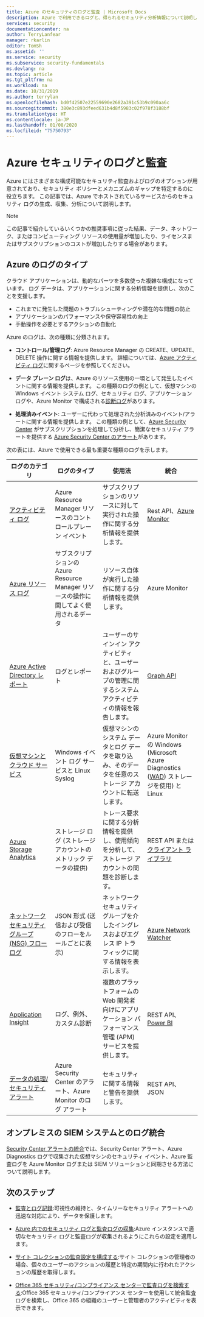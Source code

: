 ```yaml
---
title: Azure のセキュリティのログと監査 | Microsoft Docs
description: Azure で利用できるログと、得られるセキュリティ分析情報について説明します。
services: security
documentationcenter: na
author: TerryLanfear
manager: rkarlin
editor: TomSh
ms.assetid: ''
ms.service: security
ms.subservice: security-fundamentals
ms.devlang: na
ms.topic: article
ms.tgt_pltfrm: na
ms.workload: na
ms.date: 10/31/2019
ms.author: terrylan
ms.openlocfilehash: bd0f42507e22559690e2682a391c53b9c090aa6c
ms.sourcegitcommit: 380e3c893dfeed631b4d8f5983c02f978f3188bf
ms.translationtype: HT
ms.contentlocale: ja-JP
ms.lasthandoff: 01/08/2020
ms.locfileid: "75750793"
---
```

# <a name="azure-security-logging-and-auditing"></a>Azure セキュリティのログと監査

Azure にはさまざまな構成可能なセキュリティ監査およびログのオプションが用意されており、セキュリティ ポリシーとメカニズムのギャップを特定するのに役立ちます。 この記事では、Azure でホストされているサービスからのセキュリティ ログの生成、収集、分析について説明します。

> [!Note]
> この記事で紹介しているいくつかの推奨事項に従った結果、データ、ネットワーク、またはコンピューティング リソースの使用量が増加したり、ライセンスまたはサブスクリプションのコストが増加したりする場合があります。

## <a name="types-of-logs-in-azure"></a>Azure のログのタイプ

クラウド アプリケーションは、動的なパーツを多数使った複雑な構成になっています。 ログ データは、アプリケーションに関する分析情報を提供し、次のことを支援します。

- これまでに発生した問題のトラブルシューティングや潜在的な問題の防止
- アプリケーションのパフォーマンスや保守容易性の向上
- 手動操作を必要とするアクションの自動化

Azure のログは、次の種類に分類されます。
* **コントロール/管理ログ**: Azure Resource Manager の CREATE、UPDATE、DELETE 操作に関する情報を提供します。 詳細については、[Azure アクティビティ ログ](../../azure-monitor/platform/platform-logs-overview.md)に関するページを参照してください。

* **データ プレーン ログ**は、Azure のリソース使用の一環として発生したイベントに関する情報を提供します。 この種類のログの例として、仮想マシンの Windows イベント システム ログ、セキュリティ ログ、アプリケーション ログや、Azure Monitor で構成される[診断ログ](../../azure-monitor/platform/platform-logs-overview.md)があります。

* **処理済みイベント**: ユーザーに代わって処理された分析済みのイベント/アラートに関する情報を提供します。 この種類の例として、[Azure Security Center](../../security-center/security-center-intro.md) がサブスクリプションを処理して分析し、簡潔なセキュリティ アラートを提供する [Azure Security Center のアラート](../../security-center/security-center-managing-and-responding-alerts.md)があります。

次の表には、Azure で使用できる最も重要な種類のログを示します。

| ログのカテゴリ | ログのタイプ | 使用法 | 統合 |
| ------------ | -------- | ------ | ----------- |
|[アクティビティ ログ](../../azure-monitor/platform/platform-logs-overview.md)|Azure Resource Manager リソースのコントロールプレーン イベント|  サブスクリプションのリソースに対して実行された操作に関する分析情報を提供します。|    Rest API、[Azure Monitor](../../azure-monitor/platform/platform-logs-overview.md)|
|[Azure リソース ログ](../../azure-monitor/platform/platform-logs-overview.md)|サブスクリプションの Azure Resource Manager リソースの操作に関してよく使用されるデータ|   リソース自体が実行した操作に関する分析情報を提供します。| Azure Monitor|
|[Azure Active Directory レポート](../../active-directory/reports-monitoring/overview-reports.md)|ログとレポート | ユーザーのサインイン アクティビティと、ユーザーおよびグループの管理に関するシステム アクティビティの情報を報告します。|[Graph API](../../active-directory/develop/active-directory-graph-api-quickstart.md)|
|[仮想マシンとクラウド サービス](../../azure-monitor/learn/quick-collect-azurevm.md)|Windows イベント ログ サービスと Linux Syslog|  仮想マシンのシステム データとログ データを取り込み、そのデータを任意のストレージ アカウントに転送します。|   Azure Monitor の Windows (Microsoft Azure Diagnostics ([WAD](../../monitoring-and-diagnostics/azure-diagnostics.md)) ストレージを使用) と Linux|
|[Azure Storage Analytics](https://docs.microsoft.com/rest/api/storageservices/fileservices/storage-analytics)|ストレージ ログ (ストレージ アカウントのメトリック データの提供)|トレース要求に関する分析情報を提供し、使用傾向を分析して、ストレージ アカウントの問題を診断します。|   REST API または[クライアント ライブラリ](https://msdn.microsoft.com/library/azure/mt347887.aspx)|
|[ネットワーク セキュリティ グループ (NSG) フロー ログ](../../network-watcher/network-watcher-nsg-flow-logging-overview.md)|JSON 形式 (送信および受信のフローをルールごとに表示)|ネットワーク セキュリティ グループを介したイングレスおよびエグレス IP トラフィックに関する情報を表示します。|[Azure Network Watcher](../../network-watcher/network-watcher-monitoring-overview.md)|
|[Application Insight](../../azure-monitor/app/app-insights-overview.md)|ログ、例外、カスタム診断|  複数のプラットフォームの Web 開発者向けにアプリケーション パフォーマンス管理 (APM) サービスを提供します。| REST API、[Power BI](https://powerbi.microsoft.com/documentation/powerbi-azure-and-power-bi/)|
|[データの処理/セキュリティ アラート](../../security-center/security-center-intro.md)|  Azure Security Center のアラート、Azure Monitor のログ アラート|    セキュリティに関する情報と警告を提供します。|  REST API、JSON|

## <a name="log-integration-with-on-premises-siem-systems"></a>オンプレミスの SIEM システムとのログ統合
[Security Center アラートの統合](../../security-center/security-center-export-data-to-siem.md)では、Security Center アラート、Azure Diagnostics ログで収集された仮想マシンのセキュリティ イベント、Azure 監査ログを Azure Monitor ログまたは SIEM ソリューションと同期させる方法について説明します。

## <a name="next-steps"></a>次のステップ

- [監査とログ記録](management-monitoring-overview.md):可視性の維持と、タイムリーなセキュリティ アラートへの迅速な対応により、データを保護します。

- [Azure 内でのセキュリティ ログと監査ログの収集](https://azure.microsoft.com/resources/videos/security-logging-and-audit-log-collection/):Azure インスタンスで適切なセキュリティ ログと監査ログが収集されるようにこれらの設定を適用します。

- [サイト コレクションの監査設定を構成する](https://support.office.com/article/Configure-audit-settings-for-a-site-collection-A9920C97-38C0-44F2-8BCB-4CF1E2AE22D2?ui=&rs=&ad=US):サイト コレクションの管理者の場合、個々のユーザーのアクションの履歴と特定の期間内に行われたアクションの履歴を取得します。

- [Office 365 セキュリティ/コンプライアンス センターで監査ログを検索する](https://support.office.com/article/Search-the-audit-log-in-the-Office-365-Security-Compliance-Center-0d4d0f35-390b-4518-800e-0c7ec95e946c?ui=&rs=&ad=US):Office 365 セキュリティ/コンプライアンス センターを使用して統合監査ログを検索し、Office 365 の組織のユーザーと管理者のアクティビティを表示できます。
